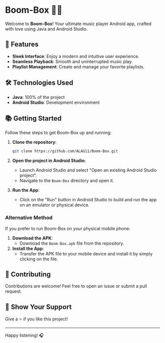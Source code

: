 # Boom-Box 🎵📱

Welcome to **Boom-Box**! Your ultimate music player Android app, crafted with love using Java and Android Studio.

## 🚀 Features

- **Sleek Interface**: Enjoy a modern and intuitive user experience.
- **Seamless Playback**: Smooth and uninterrupted music play.
- **Playlist Management**: Create and manage your favorite playlists.

## 🛠 Technologies Used

- **Java**: 100% of the project
- **Android Studio**: Development environment

## 📚 Getting Started

Follow these steps to get Boom-Box up and running:

1. **Clone the repository**:
    ```bash
    git clone https://github.com/ALAG11/Boom-Box.git
    ```
2. **Open the project in Android Studio**:
    - Launch Android Studio and select "Open an existing Android Studio project".
    - Navigate to the `Boom-Box` directory and open it.

3. **Run the App**:
    - Click on the "Run" button in Android Studio to build and run the app on an emulator or physical device.

### Alternative Method

If you prefer to run Boom-Box on your physical mobile phone:

1. **Download the APK**:
    - Download the `Boom-Box.apk` file from the repository.
2. **Install the App**:
    - Transfer the APK file to your mobile device and install it by simply clicking on the file.

## 🤝 Contributing

Contributions are welcome! Feel free to open an issue or submit a pull request.

## 🌟 Show Your Support

Give a ⭐️ if you like this project!

---

Happy listening! 🎧
